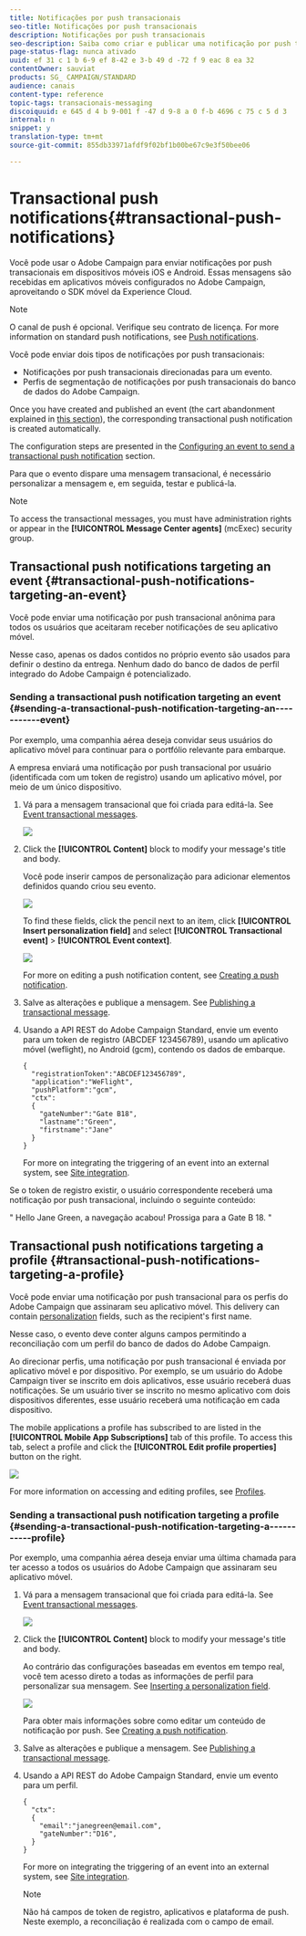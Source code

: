 ```yaml
---
title: Notificações por push transacionais
seo-title: Notificações por push transacionais
description: Notificações por push transacionais
seo-description: Saiba como criar e publicar uma notificação por push transacional.
page-status-flag: nunca ativado
uuid: ef 31 c 1 b 6-9 ef 8-42 e 3-b 49 d -72 f 9 eac 8 ea 32
contentOwner: sauviat
products: SG_ CAMPAIGN/STANDARD
audience: canais
content-type: reference
topic-tags: transacionais-messaging
discoiquuid: e 645 d 4 b 9-001 f -47 d 9-8 a 0 f-b 4696 c 75 c 5 d 3
internal: n
snippet: y
translation-type: tm+mt
source-git-commit: 855db33971afdf9f02bf1b00be67c9e3f50bee06

---
```



# Transactional push notifications{#transactional-push-notifications}

Você pode usar o Adobe Campaign para enviar notificações por push transacionais em dispositivos móveis iOS e Android. Essas mensagens são recebidas em aplicativos móveis configurados no Adobe Campaign, aproveitando o SDK móvel da Experience Cloud.

>[!NOTE]
>
>O canal de push é opcional. Verifique seu contrato de licença. For more information on standard push notifications, see [Push notifications](../../channels/using/about-push-notifications.md).

Você pode enviar dois tipos de notificações por push transacionais:

* Notificações por push transacionais direcionadas para um evento.
* Perfis de segmentação de notificações por push transacionais do banco de dados do Adobe Campaign.

Once you have created and published an event (the cart abandonment explained in [this section](../../channels/using/about-transactional-messaging.md#transactional-messaging-operating-principle)), the corresponding transactional push notification is created automatically.

The configuration steps are presented in the [Configuring an event to send a transactional push notification](../../administration/using/configuring-transactional-messaging.md#use-case--configuring-an-event-to-send-a-transactional-message) section.

Para que o evento dispare uma mensagem transacional, é necessário personalizar a mensagem e, em seguida, testar e publicá-la.

>[!NOTE]
>
>To access the transactional messages, you must have administration rights or appear in the **[!UICONTROL Message Center agents]** (mcExec) security group.

## Transactional push notifications targeting an event {#transactional-push-notifications-targeting-an-event}

Você pode enviar uma notificação por push transacional anônima para todos os usuários que aceitaram receber notificações de seu aplicativo móvel.

Nesse caso, apenas os dados contidos no próprio evento são usados para definir o destino da entrega. Nenhum dado do banco de dados de perfil integrado do Adobe Campaign é potencializado.

### Sending a transactional push notification targeting an event {#sending-a-transactional-push-notification-targeting-an-----------event}

Por exemplo, uma companhia aérea deseja convidar seus usuários do aplicativo móvel para continuar para o portfólio relevante para embarque.

A empresa enviará uma notificação por push transacional por usuário (identificada com um token de registro) usando um aplicativo móvel, por meio de um único dispositivo.

1. Vá para a mensagem transacional que foi criada para editá-la. See [Event transactional messages](../../channels/using/event-transactional-messages.md).

   ![](assets/message-center_push_message.png)

1. Click the **[!UICONTROL Content]** block to modify your message's title and body.

   Você pode inserir campos de personalização para adicionar elementos definidos quando criou seu evento.

   ![](assets/message-center_push_content.png)

   To find these fields, click the pencil next to an item, click **[!UICONTROL Insert personalization field]** and select **[!UICONTROL Transactional event]** &gt; **[!UICONTROL Event context]**.

   ![](assets/message-center_push_personalization.png)

   For more on editing a push notification content, see [Creating a push notification](../../channels/using/preparing-and-sending-a-push-notification.md).

1. Salve as alterações e publique a mensagem. See [Publishing a transactional message](../../channels/using/event-transactional-messages.md#publishing-a-transactional-message).
1. Usando a API REST do Adobe Campaign Standard, envie um evento para um token de registro (ABCDEF 123456789), usando um aplicativo móvel (weflight), no Android (gcm), contendo os dados de embarque.

   ```
   {
     "registrationToken":"ABCDEF123456789",
     "application":"WeFlight",
     "pushPlatform":"gcm",
     "ctx":
     {
       "gateNumber":"Gate B18",
       "lastname":"Green",
       "firstname":"Jane"
     }
   }
   ```

   For more on integrating the triggering of an event into an external system, see [Site integration](../../administration/using/configuring-transactional-messaging.md#integrating-the-triggering-of-the-event-in-a-website).

Se o token de registro existir, o usuário correspondente receberá uma notificação por push transacional, incluindo o seguinte conteúdo:

" Hello Jane Green, a navegação acabou! Prossiga para a Gate B 18. "

## Transactional push notifications targeting a profile {#transactional-push-notifications-targeting-a-profile}

Você pode enviar uma notificação por push transacional para os perfis do Adobe Campaign que assinaram seu aplicativo móvel. This delivery can contain [personalization](../../designing/using/inserting-a-personalization-field.md) fields, such as the recipient's first name.

Nesse caso, o evento deve conter alguns campos permitindo a reconciliação com um perfil do banco de dados do Adobe Campaign.

Ao direcionar perfis, uma notificação por push transacional é enviada por aplicativo móvel e por dispositivo. Por exemplo, se um usuário do Adobe Campaign tiver se inscrito em dois aplicativos, esse usuário receberá duas notificações. Se um usuário tiver se inscrito no mesmo aplicativo com dois dispositivos diferentes, esse usuário receberá uma notificação em cada dispositivo.

The mobile applications a profile has subscribed to are listed in the **[!UICONTROL Mobile App Subscriptions]** tab of this profile. To access this tab, select a profile and click the **[!UICONTROL Edit profile properties]** button on the right.

![](assets/push_notif_subscriptions.png)

For more information on accessing and editing profiles, see [Profiles](../../audiences/using/creating-profiles.md).

### Sending a transactional push notification targeting a profile {#sending-a-transactional-push-notification-targeting-a-----------profile}

Por exemplo, uma companhia aérea deseja enviar uma última chamada para ter acesso a todos os usuários do Adobe Campaign que assinaram seu aplicativo móvel.

1. Vá para a mensagem transacional que foi criada para editá-la. See [Event transactional messages](../../channels/using/event-transactional-messages.md).

   ![](assets/message-center_push_message_profile.png)

1. Click the **[!UICONTROL Content]** block to modify your message's title and body.

   Ao contrário das configurações baseadas em eventos em tempo real, você tem acesso direto a todas as informações de perfil para personalizar sua mensagem. See [Inserting a personalization field](../../designing/using/inserting-a-personalization-field.md).

   ![](assets/message-center_push_content_profile.png)

   Para obter mais informações sobre como editar um conteúdo de notificação por push. See [Creating a push notification](../../channels/using/preparing-and-sending-a-push-notification.md).

1. Salve as alterações e publique a mensagem. See [Publishing a transactional message](../../channels/using/event-transactional-messages.md#publishing-a-transactional-message).
1. Usando a API REST do Adobe Campaign Standard, envie um evento para um perfil.

   ```
   {
     "ctx":
     {
       "email":"janegreen@email.com",
       "gateNumber":"D16",
     }
   }
   ```

   For more on integrating the triggering of an event into an external system, see [Site integration](../../administration/using/configuring-transactional-messaging.md#integrating-the-triggering-of-the-event-in-a-website).

   >[!NOTE]
   >
   >Não há campos de token de registro, aplicativos e plataforma de push. Neste exemplo, a reconciliação é realizada com o campo de email.

